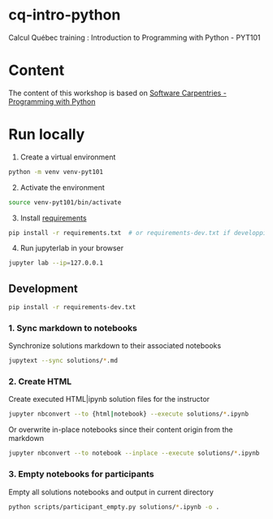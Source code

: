 # cq-intro-python
Calcul Québec training : Introduction to Programming with Python - PYT101

# Content
The content of this workshop is based on [Software Carpentries - Programming with Python](https://swcarpentry.github.io/python-novice-inflammation/)

# Run locally
1. Create a virtual environment
```bash
python -m venv venv-pyt101
```

2. Activate the environment
```bash
source venv-pyt101/bin/activate
```

3. Install [requirements](requirements.txt)
```bash
pip install -r requirements.txt  # or requirements-dev.txt if developping
```

4. Run jupyterlab in your browser
```bash
jupyter lab --ip=127.0.0.1
```

## Development
```bash
pip install -r requirements-dev.txt
```

### 1. Sync markdown to notebooks
Synchronize solutions markdown to their associated notebooks
```bash
jupytext --sync solutions/*.md
```

### 2. Create HTML
Create executed HTML|ipynb solution files for the instructor
```bash
jupyter nbconvert --to {html|notebook} --execute solutions/*.ipynb
```
Or overwrite in-place notebooks since their content origin from the markdown
```bash
jupyter nbconvert --to notebook --inplace --execute solutions/*.ipynb
```

### 3. Empty notebooks for participants
Empty all solutions notebooks and output in current directory
```bash
python scripts/participant_empty.py solutions/*.ipynb -o .
```
